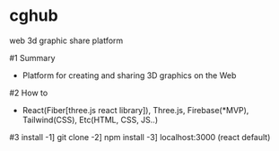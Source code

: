 # cghub
web 3d graphic share platform

#1 Summary
- Platform for creating and sharing 3D graphics on the Web


#2 How to
- React(Fiber[three.js react library]), Three.js, Firebase(*MVP), Tailwind(CSS), Etc(HTML, CSS, JS..)  


#3 install
 -1] git clone
 -2] npm install
 -3] localhost:3000 (react default) 
 
